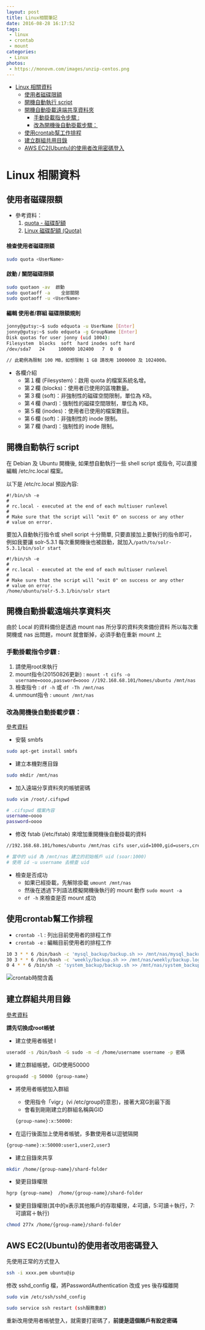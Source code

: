```yaml
---
layout: post
title: Linux相關筆記
date: 2016-08-28 16:17:52
tags:
 - linux
 - crontab
 - mount
categories:
 - Linux
photos:
 - https://monovm.com/images/unzip-centos.png
---
```

<!-- MarkdownTOC -->

- [Linux 相關資料](#linux-相關資料)
    - [使用者磁碟限額](#使用者磁碟限額)
    - [開機自動執行 script](#開機自動執行-script)
    - [開機自動掛載遠端共享資料夾](#開機自動掛載遠端共享資料夾)
        - [手動掛載指令步驟 :](#手動掛載指令步驟-)
        - [改為開機後自動掛載步驟：](#改為開機後自動掛載步驟：)
    - [使用crontab幫工作排程](#使用crontab幫工作排程)
    - [建立群組共用目錄](#建立群組共用目錄)
    - [AWS EC2\(Ubuntu\)的使用者改用密碼登入](#aws-ec2ubuntu的使用者改用密碼登入)

<!-- /MarkdownTOC -->


<a name="linux-相關資料"></a>
# Linux 相關資料

<a name="使用者磁碟限額"></a>
## 使用者磁碟限額

* 參考資料：
    1. [quota - 磁碟配額](http://note.drx.tw/2008/03/disk-quota.html)
    2. [Linux 磁碟配額 (Quota)](http://linux.vbird.org/linux_basic/0420quota/0420quota-fc4.php)

#### 檢查使用者磁碟限額

````bash
sudo quota <UserName>
````

#### 啟動 / 關閉磁碟限額

````bash
sudo quotaon -av  啟動
sudo quotaoff -a    全部關閉
sudo quotaoff -u <UserName>
````

#### 編輯 使用者/群組 磁碟限額規則

````bash
jonny@gutsy:~$ sudo edquota -u UserName [Enter]
jonny@gutsy:~$ sudo edquota -g GroupName [Enter]
Disk quotas for user jonny (uid 1004):
Filesystem  blocks  soft  hard inodes soft hard
/dev/sda7   24     100000 102400   7  0  0

// 此範例為限制 100 MB，如想限制 1 GB 請改用 1000000 及 1024000。
````

* 各欄介紹
    - 第１欄 (Filesystem)：啟用 quota 的檔案系統名增。
    - 第２欄 (blocks)：使用者已使用的區塊數量。
    - 第３欄 (soft)：非強制性的磁碟空間限制，單位為 KB。
    - 第４欄 (hard)：強制性的磁碟空間限制，單位為 KB。
    - 第５欄 (inodes)：使用者已使用的檔案數目。
    - 第６欄 (soft)：非強制性的 inode 限制。
    - 第７欄 (hard)：強制性的 inode 限制。

<a name="開機自動執行-script"></a>
## 開機自動執行 script

在 Debian 及 Ubuntu 開機後, 如果想自動執行一些 shell script 或指令, 可以直接編輯 /etc/rc.local 檔案。

以下是 /etc/rc.local 預設內容:
````
#!/bin/sh -e
#
# rc.local - executed at the end of each multiuser runlevel
#
# Make sure that the script will "exit 0" on success or any other
# value on error.
````

要加入自動執行指令或 shell script 十分簡單, 只要直接加上要執行的指令即可，例如我要讓 solr-5.3.1 每次重開機後也被啟動，就加入`/path/to/solr-5.3.1/bin/solr start`

````
#!/bin/sh -e
#
# rc.local - executed at the end of each multiuser runlevel
#
# Make sure that the script will "exit 0" on success or any other
# value on error.
/home/ubuntu/solr-5.3.1/bin/solr start
````

<a name="開機自動掛載遠端共享資料夾"></a>
## 開機自動掛載遠端共享資料夾
由於 Local 的資料備份是透過 mount nas 所分享的資料夾來備份資料
所以每次重開機或 nas 出問題，mount 就會斷掉，必須手動在重新 mount 上

<a name="手動掛載指令步驟-"></a>
### 手動掛載指令步驟 :
1. 請使用root來執行
2. mount指令(20150826更新) : `mount -t cifs -o username=oooo,password=oooo //192.168.68.101/homes/ubuntu /mnt/nas`
3. 檢查指令 : `df -h` 或 `df -Th /mnt/nas`
4. unmount指令 : `umount /mnt/nas`

<a name="改為開機後自動掛載步驟："></a>
### 改為開機後自動掛載步驟：
[參考資料](http://ubuntuforums.org/showthread.php?t=1806455)

- 安裝 smbfs

````bash
sudo apt-get install smbfs
````
- 建立本機對應目錄

````bash
sudo mkdir /mnt/nas
````
- 加入遠端分享資料夾的帳號密碼

````bash
sudo vim /root/.cifspwd

# .cifspwd 檔案內容
username=oooo
password=oooo
````
- 修改 fstab (/etc/fstab) 來增加重開機後自動掛載的資料

````bash
//192.168.68.101/homes/ubuntu /mnt/nas cifs user,uid=1000,gid=users,credentials=/root/.cifspwd 0 0

# 當中的 uid 為 /mnt/nas 建立的初始帳戶 uid (soar:1000)
# 使用 id -u username 去檢查 uid
````
- 檢查是否成功
    - 如果已經掛載，先解除掛載 `umount /mnt/nas`
    - 然後在透過下列語法模擬開機後執行的 mount 動作 `sudo mount -a`
    - `df -h` 來檢查是否 mount 成功

<a name="使用crontab幫工作排程"></a>
## 使用crontab幫工作排程
* `crontab -l` : 列出目前使用者的排程工作
* `crontab -e` : 編輯目前使用者的排程工作

````bash
10 3 * * 6 /bin/bash -c 'mysql_backup/backup.sh >> /mnt/nas/mysql_backup/backup.log 2>&1'
30 3 * * 6 /bin/bash -c 'weekly/backup.sh >> /mnt/nas/weekly/backup.log 2>&1'
0 4 * * 6 /bin/sh -c 'system_backup/backup.sh >> /mnt/nas/system_backup/backup.log 2>&1’
````

![crontab時間含義](http://i.imgur.com/OGytWih.gif)

<a name="建立群組共用目錄"></a>
## 建立群組共用目錄
[參考資料](http://www.babyface2.com/NetAdmin/41200906basic/)

**請先切換成root帳號**

- 建立使用者帳號
I
````bash
useradd -s /bin/bash -G sudo -m -d /home/username username -p 密碼
````
- 建立群組帳號，GID使用50000

````bash
groupadd -g 50000 {group-name}
````
- 將使用者帳號加入群組
    - 使用指令「vigr」(vi /etc/group的意思)，接著大寫G到最下面
    - 會看到剛剛建立的群組名稱與GID

    ````bash
    {group-name}:x:50000:
    ````
- 在這行後面加上使用者帳號，多數使用者以逗號隔開

````bash
{group-name}:x:50000:user1,user2,user3
````

- 建立目錄來共享

````bash
mkdir /home/{group-name}/shard-folder
````
- 變更目錄權限

````bash
hgrp {group-name}  /home/{group-name}/shard-folder
````
- 變更目錄權限(其中的x表示其他賬戶的存取權限，4:可讀，5:可讀＋執行，7:可讀寫＋執行)

````bash
chmod 277x /home/{group-name}/shard-folder
````

<a name="aws-ec2ubuntu的使用者改用密碼登入"></a>
## AWS EC2(Ubuntu)的使用者改用密碼登入

先使用正常的方式登入

````bash
ssh -i xxxx.pem ubuntu@ip
````

修改 sshd_config 檔，將PasswordAuthentication 改成 yes 後存檔離開

````bash
sudo vim /etc/ssh/sshd_config

sudo service ssh restart (ssh服務重啟)
````

重新改用使用者帳號登入，就需要打密碼了，**前提是這個賬戶有設定密碼**

